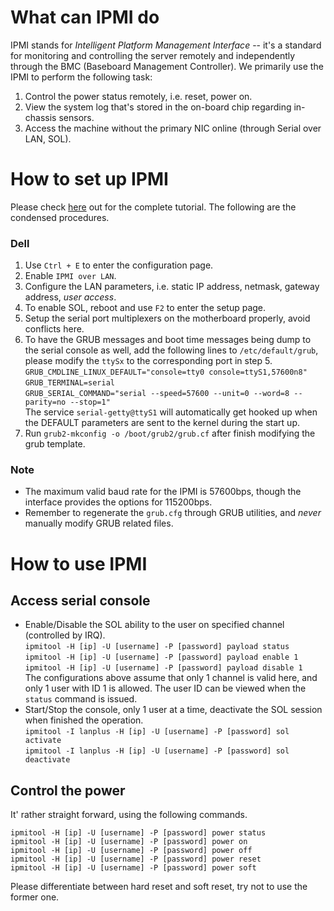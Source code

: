 # What can IPMI do
IPMI stands for _Intelligent Platform Management Interface_ -- it's a standard for monitoring and controlling the server remotely and independently through the BMC (Baseboard Management Controller). We primarily use the IPMI to perform the following task:  
1. Control the power status remotely, i.e. reset, power on.
2. View the system log that's stored in the on-board chip regarding in-chassis sensors.
3. Access the machine without the primary NIC online (through Serial over LAN, SOL).

# How to set up IPMI
Please check [here](http://www.alleft.com/sysadmin/ipmi-sol-inexpensive-remote-console/) out for the complete tutorial. The following are the condensed procedures. 

### Dell
1. Use `Ctrl + E` to enter the configuration page.
2. Enable `IPMI over LAN`. 
3. Configure the LAN parameters, i.e. static IP address, netmask, gateway address, _user access_.
4. To enable SOL, reboot and use `F2` to enter the setup page.
5. Setup the serial port multiplexers on the motherboard properly, avoid conflicts here.
6. To have the GRUB messages and boot time messages being dump to the serial console as well, add the following lines to `/etc/default/grub`, please modify the `ttySx` to the corresponding port in step 5.  
 `GRUB_CMDLINE_LINUX_DEFAULT="console=tty0 console=ttyS1,57600n8"`  
 `GRUB_TERMINAL=serial`  
 `GRUB_SERIAL_COMMAND="serial --speed=57600 --unit=0 --word=8 --parity=no --stop=1"`  
 The service `serial-getty@ttyS1` will automatically get hooked up when the DEFAULT parameters are sent to the kernel during the start up.
7. Run `grub2-mkconfig -o /boot/grub2/grub.cf` after finish modifying the grub template.

### Note
* The maximum valid baud rate for the IPMI is 57600bps, though the interface provides the options for 115200bps.
* Remember to regenerate the `grub.cfg` through GRUB utilities, and _never_ manually modify GRUB related files.

# How to use IPMI
## Access serial console
* Enable/Disable the SOL ability to the user on specified channel (controlled by IRQ).  
 `ipmitool -H [ip] -U [username] -P [password] payload status`  
 `ipmitool -H [ip] -U [username] -P [password] payload enable 1`  
 `ipmitool -H [ip] -U [username] -P [password] payload disable 1`  
 The configurations above assume that only 1 channel is valid here, and only 1 user with ID 1 is allowed. The user ID can be viewed when the `status` command is issued.
* Start/Stop the console, only 1 user at a time, deactivate the SOL session when finished the operation.  
 `ipmitool -I lanplus -H [ip] -U [username] -P [password] sol activate`  
 `ipmitool -I lanplus -H [ip] -U [username] -P [password] sol deactivate`  

## Control the power
It' rather straight forward, using the following commands.
```
ipmitool -H [ip] -U [username] -P [password] power status
ipmitool -H [ip] -U [username] -P [password] power on
ipmitool -H [ip] -U [username] -P [password] power off
ipmitool -H [ip] -U [username] -P [password] power reset
ipmitool -H [ip] -U [username] -P [password] power soft
```
Please differentiate between hard reset and soft reset, try not to use the former one.